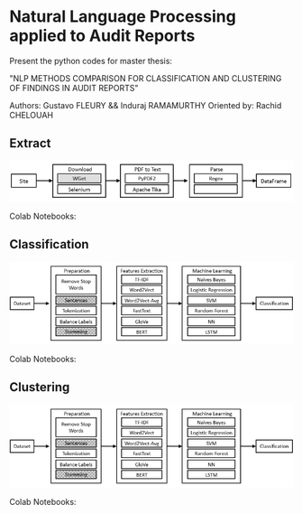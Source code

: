 Natural Language Processing applied to Audit Reports
=============

Present the python codes for master thesis:

"NLP METHODS COMPARISON FOR CLASSIFICATION AND CLUSTERING OF FINDINGS IN AUDIT REPORTS"

Authors: Gustavo FLEURY && Induraj RAMAMURTHY
Oriented by: Rachid CHELOUAH

## Extract

![Extract](Extract.png)

Colab Notebooks:


## Classification

![Classification](Classification.png)

Colab Notebooks:

## Clustering

![Classification](Classification.png)

Colab Notebooks:


